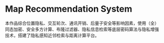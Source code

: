 # Map Recommendation System

本作品综合位置隐私、交互轮次、通讯开销、后量子安全等影响因素，使用（全）同态加密、安全多方计算、布隆过滤器、隐私信息检索等底层密码算法与隐私增强技术，搭建了隐私感知近邻检索与距离计算平台。


